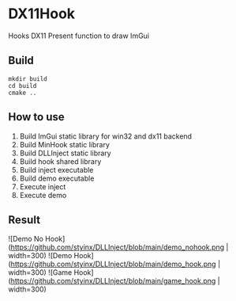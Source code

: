 # DX11Hook
Hooks DX11 Present function to draw ImGui

## Build

```
mkdir build
cd build
cmake ..
```

## How to use

1. Build ImGui static library for win32 and dx11 backend 
2. Build MinHook static library
3. Build DLLInject static library
4. Build hook shared library
5. Build inject executable
6. Build demo executable
7. Execute inject
8. Execute demo

## Result

![Demo No Hook](https://github.com/styinx/DLLInject/blob/main/demo_nohook.png | width=300)
![Demo Hook](https://github.com/styinx/DLLInject/blob/main/demo_hook.png | width=300)
![Game Hook](https://github.com/styinx/DLLInject/blob/main/game_hook.png | width=300)
